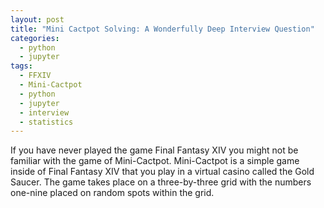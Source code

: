 ```yaml
---
layout: post
title: "Mini Cactpot Solving: A Wonderfully Deep Interview Question"
categories:
  - python
  - jupyter
tags:
  - FFXIV
  - Mini-Cactpot
  - python
  - jupyter
  - interview
  - statistics
---
```


If you have never played the game Final Fantasy XIV you might not be familiar with the game of Mini-Cactpot. Mini-Cactpot is a simple game inside of Final Fantasy XIV that you play in a virtual casino called the Gold Saucer. The game takes place on a three-by-three grid with the numbers one-nine placed on random spots within the grid. 